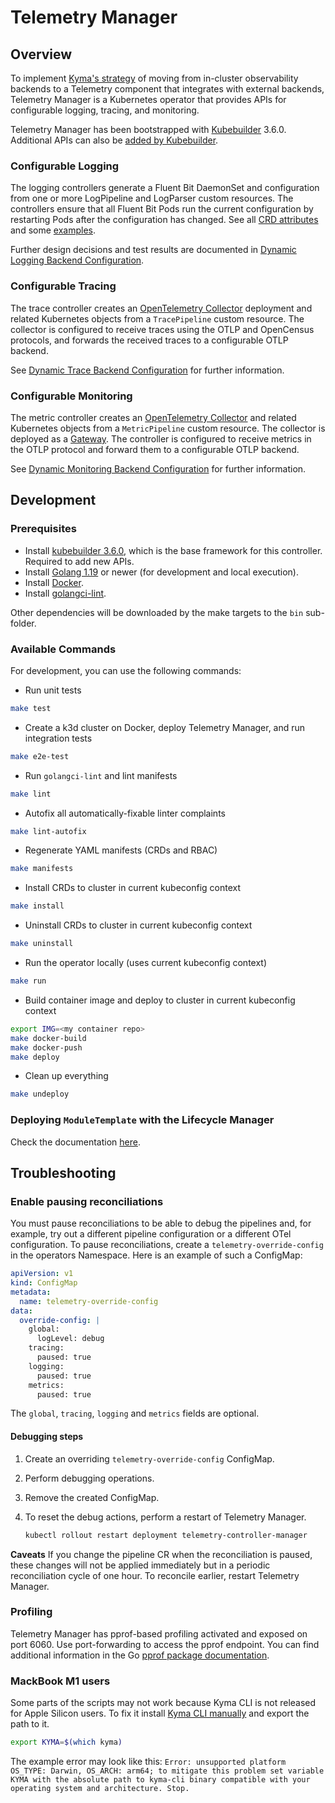 # Telemetry Manager

## Overview

To implement [Kyma's strategy](https://github.com/kyma-project/community/blob/main/concepts/observability-strategy/strategy.md) of moving from in-cluster observability backends to a Telemetry component that integrates with external backends, Telemetry Manager is a Kubernetes operator that provides APIs for configurable logging, tracing, and monitoring.

Telemetry Manager has been bootstrapped with [Kubebuilder](https://github.com/kubernetes-sigs/kubebuilder) 3.6.0. Additional APIs can also be [added by Kubebuilder](https://book.kubebuilder.io/cronjob-tutorial/new-api.html).

### Configurable Logging

The logging controllers generate a Fluent Bit DaemonSet and configuration from one or more LogPipeline and LogParser custom resources. The controllers ensure that all Fluent Bit Pods run the current configuration by restarting Pods after the configuration has changed. See all [CRD attributes](apis/telemetry/v1alpha1/logpipeline_types.go) and some [examples](config/samples).

Further design decisions and test results are documented in [Dynamic Logging Backend Configuration](https://github.com/kyma-project/community/tree/main/concepts/observability-strategy/configurable-logging).

### Configurable Tracing

The trace controller creates an [OpenTelemetry Collector](https://opentelemetry.io/docs/collector/) deployment and related Kubernetes objects from a `TracePipeline` custom resource. The collector is configured to receive traces using the OTLP and OpenCensus protocols, and forwards the received traces to a configurable OTLP backend.

See [Dynamic Trace Backend Configuration](https://github.com/kyma-project/community/tree/main/concepts/observability-strategy/configurable-tracing) for further information.

### Configurable Monitoring

The metric controller creates an [OpenTelemetry Collector](https://opentelemetry.io/docs/collector/) and related Kubernetes objects from a `MetricPipeline` custom resource. The collector is deployed as a [Gateway](https://opentelemetry.io/docs/collector/deployment/#gateway). The controller is configured to receive metrics in the OTLP protocol and forward them to a configurable OTLP backend.

See [Dynamic Monitoring Backend Configuration](https://github.com/kyma-project/community/tree/main/concepts/observability-strategy/configurable-monitoring) for further information.

## Development

### Prerequisites

- Install [kubebuilder 3.6.0](https://github.com/kubernetes-sigs/kubebuilder), which is the base framework for this controller. Required to add new APIs.
- Install [Golang 1.19](https://golang.org/dl/) or newer (for development and local execution).
- Install [Docker](https://www.docker.com/get-started).
- Install [golangci-lint](https://golangci-lint.run).

Other dependencies will be downloaded by the make targets to the `bin` sub-folder.

### Available Commands

For development, you can use the following commands:

- Run unit tests

```bash
make test
```

- Create a k3d cluster on Docker, deploy Telemetry Manager, and run integration tests

```bash
make e2e-test
```

- Run `golangci-lint` and lint manifests

```bash
make lint
```

- Autofix all automatically-fixable linter complaints

```bash
make lint-autofix
```

- Regenerate YAML manifests (CRDs and RBAC)

```bash
make manifests
```

- Install CRDs to cluster in current kubeconfig context

```bash
make install
```

- Uninstall CRDs to cluster in current kubeconfig context

```bash
make uninstall
```

- Run the operator locally (uses current kubeconfig context)

```bash
make run
```

- Build container image and deploy to cluster in current kubeconfig context

```bash
export IMG=<my container repo>
make docker-build
make docker-push
make deploy
```

- Clean up everything

```bash
make undeploy
```

### Deploying `ModuleTemplate` with the Lifecycle Manager
Check the documentation [here](./docs/deploying-module-template.md).

## Troubleshooting

### Enable pausing reconciliations

You must pause reconciliations to be able to debug the pipelines and, for example, try out a different pipeline configuration or a different OTel configuration. To pause reconciliations, create a `telemetry-override-config` in the operators Namespace.
Here is an example of such a ConfigMap:

```yaml
apiVersion: v1
kind: ConfigMap
metadata:
  name: telemetry-override-config
data:
  override-config: |
    global:
      logLevel: debug
    tracing:
      paused: true
    logging:
      paused: true
    metrics:
      paused: true
```

The `global`, `tracing`, `logging` and `metrics` fields are optional.

#### Debugging steps

1. Create an overriding `telemetry-override-config` ConfigMap.
2. Perform debugging operations.
3. Remove the created ConfigMap.
4. To reset the debug actions, perform a restart of Telemetry Manager.

   ```bash
   kubectl rollout restart deployment telemetry-controller-manager
   ```

**Caveats**
If you change the pipeline CR when the reconciliation is paused, these changes will not be applied immediately but in a periodic reconciliation cycle of one hour. To reconcile earlier, restart Telemetry Manager.

### Profiling

Telemetry Manager has pprof-based profiling activated and exposed on port 6060. Use port-forwarding to access the pprof endpoint. You can find additional information in the Go [pprof package documentation](https://pkg.go.dev/net/http/pprof).

### MackBook M1 users

Some parts of the scripts may not work because Kyma CLI is not released for Apple Silicon users. To fix it install [Kyma CLI manually](https://github.com/kyma-project/cli#installation) and export the path to it.

   ```bash
   export KYMA=$(which kyma)
   ```

The example error may look like this: `Error: unsupported platform OS_TYPE: Darwin, OS_ARCH: arm64; to mitigate this problem set variable KYMA with the absolute path to kyma-cli binary compatible with your operating system and architecture. Stop.`
